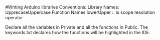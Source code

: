 #Writing Arduino libraries
Conventions:
Library Names: UpprecaseUppercase 
Function Names:lowerUpper
:: is scope resolution operator

Declare all the variables in Private and all the functions in Public.
The keywords.txt declares how the functions will be highlighted in the IDE.
